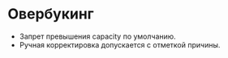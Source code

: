 # Овербукинг
- Запрет превышения capacity по умолчанию.
- Ручная корректировка допускается с отметкой причины.
